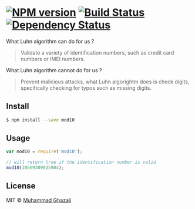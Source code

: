 #  [![NPM version][npm-image]][npm-url] [![Build Status][travis-image]][travis-url] [![Dependency Status][daviddm-image]][daviddm-url]

What Luhn algorithm can do for us ?
> Validate a variety of identification numbers, such as credit card numbers or IMEI numbers.

What Luhn algorithm cannot do for us ?

> Prevent malicious attacks, what Luhn algorightm does is check digits, specifically checking for typos such as missing digits.

## Install

```sh
$ npm install --save mod10
```


## Usage

```js
var mod10 = require('mod10');

// will return true if the identification number is valid
mod10(30569309025904);
```

## License

MIT © [Muhammad Ghazali](http://muhammadghazali.wordpress.com)


[npm-image]: https://badge.fury.io/js/mod10.svg
[npm-url]: https://npmjs.org/package/mod10
[travis-image]: https://travis-ci.org/muhammadghazali/mod10.svg?branch=master
[travis-url]: https://travis-ci.org/muhammadghazali/mod10
[daviddm-image]: https://david-dm.org/muhammadghazali/mod10.svg?theme=shields.io
[daviddm-url]: https://david-dm.org/muhammadghazali/mod10
